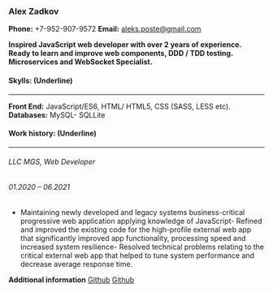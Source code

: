 ### Alex Zadkov
**Phone:**
+7-952-907-9572
**Email:** 
aleks.poste@gmail.com

**Inspired JavaScript web developer with over 2 years of experience. Ready to learn and improve web components, DDD / TDD testing. Microservices and WebSocket Specialist.**

#### Skylls: (Underline)
-------------
**Front End:** JavaScript/ES6, HTML/ HTML5, CSS (SASS, LESS etc).
**Databases:** MySQL- SQLLite

#### Work history: (Underline)
-------------
###### LLC MGS, Web Developer
###### 01.2020 – 06.2021
- Maintaining newly developed and legacy systems business-critical progressive web application applying knowledge of JavaScript- Refined and improved the existing code for the high-profile external web app that significantly improved app functionality, processing speed and increased system resilience- Resolved technical problems relating to the critical external web app that helped to tune system performance and decrease average response time.


**Additional information**
 [Github](https://github.com/aleksposte/example_contacts_manager)
 [Github](https://github.com/aleksposte/example_search_films)
